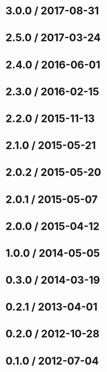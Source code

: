 3.0.0 / 2017-08-31
==================


2.5.0 / 2017-03-24
==================


2.4.0 / 2016-06-01
==================


2.3.0 / 2016-02-15
==================


2.2.0 / 2015-11-13
==================


2.1.0 / 2015-05-21
==================


2.0.2 / 2015-05-20
==================


2.0.1 / 2015-05-07
==================


2.0.0 / 2015-04-12
==================


1.0.0 / 2014-05-05
==================


0.3.0 / 2014-03-19
==================


0.2.1 / 2013-04-01
==================


0.2.0 / 2012-10-28
==================


0.1.0 / 2012-07-04
==================

